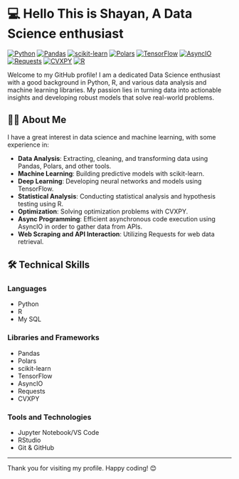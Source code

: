 <!--## Hi there 👋-->
# 💻 Hello This is Shayan, A Data Science enthusiast

[![Python](https://img.shields.io/badge/Python-3776AB?style=for-the-badge&logo=python&logoColor=white)](https://www.python.org/)
[![Pandas](https://img.shields.io/badge/Pandas-150458?style=for-the-badge&logo=pandas&logoColor=white)](https://pandas.pydata.org/)
[![scikit-learn](https://img.shields.io/badge/scikit--learn-F7931E?style=for-the-badge&logo=scikit-learn&logoColor=white)](https://scikit-learn.org/)
[![Polars](https://img.shields.io/badge/Polars-3b4465?style=for-the-badge&logo=polars&logoColor=white)](https://pola-rs.github.io/polars-book/)
[![TensorFlow](https://img.shields.io/badge/TensorFlow-FF6F00?style=for-the-badge&logo=tensorflow&logoColor=white)](https://www.tensorflow.org/)
[![AsyncIO](https://img.shields.io/badge/AsyncIO-3776AB?style=for-the-badge&logo=python&logoColor=white)](https://docs.python.org/3/library/asyncio.html)
[![Requests](https://img.shields.io/badge/Requests-3776AB?style=for-the-badge&logo=python&logoColor=white)](https://docs.python-requests.org/en/master/)
[![CVXPY](https://img.shields.io/badge/CVXPY-3776AB?style=for-the-badge&logo=python&logoColor=white)](https://www.cvxpy.org/)
[![R](https://img.shields.io/badge/R-276DC3?style=for-the-badge&logo=r&logoColor=white)](https://www.r-project.org/)

Welcome to my GitHub profile! I am a dedicated Data Science enthusiast with a good background in Python, R, and various data analysis and machine learning libraries. My passion lies in turning data into actionable insights and developing robust models that solve real-world problems.

## 👨‍🔬 About Me

I have a great interest in data science and machine learning, with some experience in:

- **Data Analysis**: Extracting, cleaning, and transforming data using Pandas, Polars, and other tools.
- **Machine Learning**: Building predictive models with scikit-learn.
- **Deep Learning**: Developing neural networks and models using TensorFlow.
- **Statistical Analysis**: Conducting statistical analysis and hypothesis testing using R.
- **Optimization**: Solving optimization problems with CVXPY.
- **Async Programming**: Efficient asynchronous code execution using AsyncIO in order to gather data from APIs.
- **Web Scraping and API Interaction**: Utilizing Requests for web data retrieval.

## 🛠️ Technical Skills

### Languages
- Python
- R
- My SQL

### Libraries and Frameworks
- Pandas
- Polars
- scikit-learn
- TensorFlow
- AsyncIO
- Requests
- CVXPY

### Tools and Technologies
- Jupyter Notebook/VS Code
- RStudio
- Git & GitHub

---

Thank you for visiting my profile. Happy coding! 😊
<!--
**Shayan-B/Shayan-B** is a ✨ _special_ ✨ repository because its `README.md` (this file) appears on your GitHub profile.

Here are some ideas to get you started:

- 🔭 I’m currently working on ...
- 🌱 I’m currently learning ...
- 👯 I’m looking to collaborate on ...
- 🤔 I’m looking for help with ...
- 💬 Ask me about ...
- 📫 How to reach me: ...
- 😄 Pronouns: ...
- ⚡ Fun fact: ...
-->
